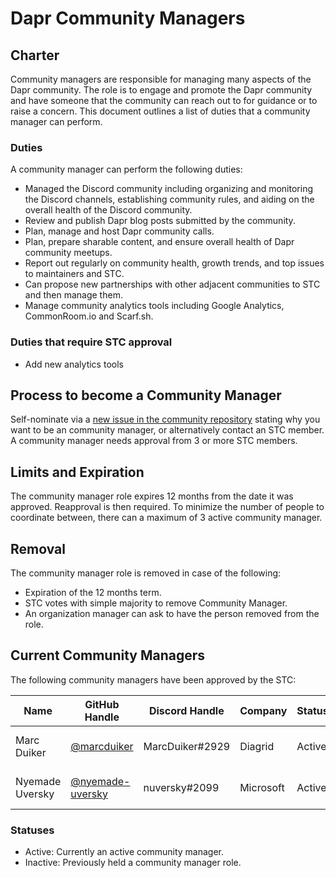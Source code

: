# Dapr Community Managers

## Charter

Community managers are responsible for managing many aspects of the Dapr community. The role is to engage and promote the Dapr community and have someone that the community can reach out to for guidance or to raise a concern. This document outlines a list of duties that a community manager can perform.

### Duties

A community manager can perform the following duties:

* Managed the Discord community including organizing and monitoring the Discord channels, establishing community rules, and aiding on the overall health of the Discord community. 
* Review and publish Dapr blog posts submitted by the community.
* Plan, manage and host Dapr community calls.
* Plan, prepare sharable content, and ensure overall health of Dapr community meetups.
* Report out regularly on community health, growth trends, and top issues to maintainers and STC.
* Can propose new partnerships with other adjacent communities to STC and then manage them.
* Manage community analytics tools including Google Analytics, CommonRoom.io and Scarf.sh.

### Duties that require STC approval

* Add new analytics tools

## Process to become a Community Manager

Self-nominate via a [new issue in the community repository](https://github.com/dapr/community/issues/new) stating why you want to be an community manager, or alternatively contact an STC member. A community manager needs approval from 3 or more STC members. 

## Limits and Expiration

The community manager role expires 12 months from the date it was approved. Reapproval is then required. To minimize the number of people to coordinate between, there can a maximum of 3 active community manager. 

## Removal

The community manager role is removed in case of the following:
* Expiration of the 12 months term.
* STC votes with simple majority to remove Community Manager.
* An organization manager can ask to have the person removed from the role. 

## Current Community Managers
The following community managers have been approved by the STC:

| Name | GitHub Handle | Discord Handle | Company | Status | Timezone | Term Start | Term End |
| - | - | -  | - | - | - | - | -
| Marc Duiker | [@marcduiker](https://github.com/marcduiker) | MarcDuiker#2929 | Diagrid | Active | PST | Feb 15th, 2023 | Feb 15th, 2024
| Nyemade Uversky  | [@nyemade-uversky](https://github.com/nyemade-uversky) | nuversky#2099 | Microsoft | Active | UTC+1/CET | Feb 15th, 2023 | Feb 15th, 2024

### Statuses
   * Active: Currently an active community manager.
   * Inactive: Previously held a community manager role.